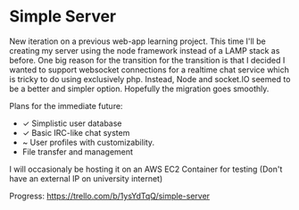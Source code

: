 # Simple Server
New iteration on a previous web-app learning project. This time I'll be creating my server using the node framework instead of a LAMP stack as before. One big reason for the transition for the transition is that I decided I wanted to support websocket connections for a realtime chat service which is tricky to do using exclusively php. Instead, Node and socket.IO seemed to be a better and simpler option. Hopefully the migration goes smoothly.

Plans for the immediate future:
 - ✓ Simplistic user database
 - ✓ Basic IRC-like chat system
 - ~ User profiles with customizability.
 - File transfer and management 

I will occasionaly be hosting it on an AWS EC2 Container for testing (Don't have an external IP on university internet)

Progress: https://trello.com/b/1ysYdTqQ/simple-server

